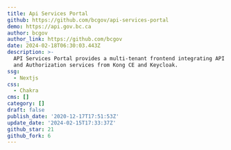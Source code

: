 ```yaml
---
title: Api Services Portal
github: https://github.com/bcgov/api-services-portal
demo: https://api.gov.bc.ca
author: bcgov
author_link: https://github.com/bcgov
date: 2024-02-18T06:30:03.443Z
description: >-
  API Services Portal provides a multi-tenant frontend integrating API Gateway
  and Authorization services from Kong CE and Keycloak.
ssg:
  - Nextjs
css:
  - Chakra
cms: []
category: []
draft: false
publish_date: '2020-12-17T17:51:53Z'
update_date: '2024-02-15T17:33:37Z'
github_star: 21
github_fork: 6
---
```

